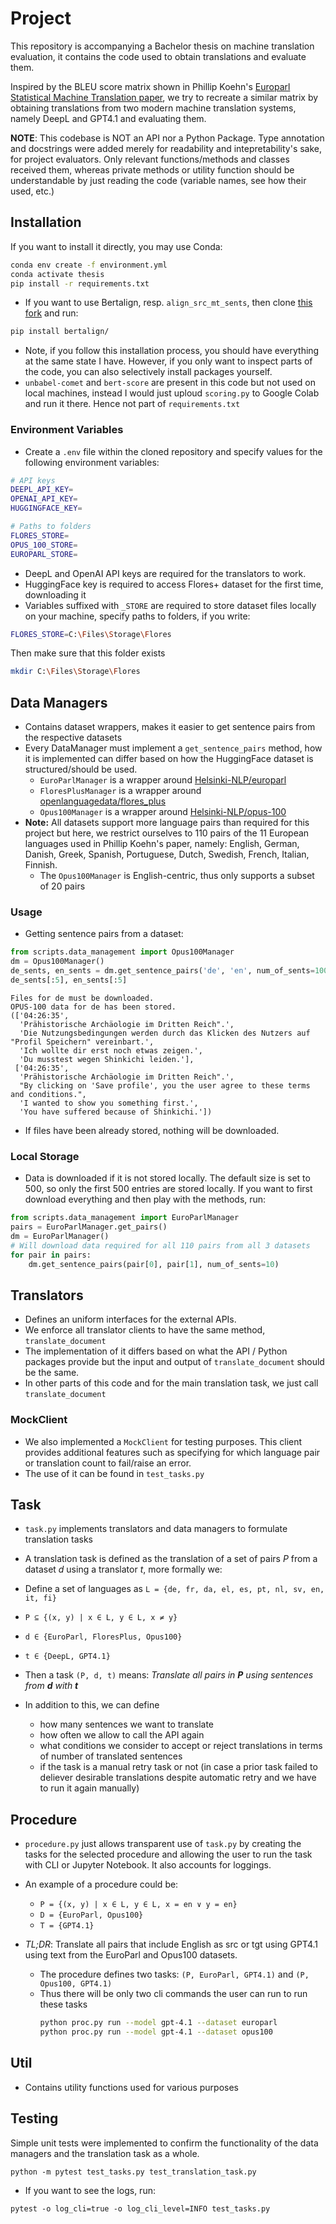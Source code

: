 # Project
This repository is accompanying a Bachelor thesis on machine translation evaluation, it contains the code used to obtain translations and evaluate them.

Inspired by the BLEU score matrix shown in Phillip Koehn's [Europarl Statistical Machine Translation paper](https://aclanthology.org/2005.mtsummit-papers.11/), we try to recreate a similar matrix by obtaining translations from two modern machine translation systems, namely DeepL and GPT4.1 and evaluating them. 

**NOTE**:
This codebase is NOT an API nor a Python Package. Type annotation and docstrings were added merely for readability and intepretability's sake, for project evaluators. Only relevant functions/methods and classes received them, whereas private methods or utility function should be understandable by just reading the code (variable names, see how their used, etc.)

## Installation
If you want to install it directly, you may use Conda:

```sh
conda env create -f environment.yml
conda activate thesis
pip install -r requirements.txt
```

* If you want to use Bertalign, resp. `align_src_mt_sents`, then clone [this fork](https://github.com/na50r/bertalign) and run:

```sh
pip install bertalign/
```

* Note, if you follow this installation process, you should have everything at the same state I have. However, if you only want to inspect parts of the code, you can also selectively install packages yourself. 
* `unbabel-comet` and `bert-score` are present in this code but not used on local machines, instead I would just uploud `scoring.py` to Google Colab and run it there. Hence not part of `requirements.txt`

### Environment Variables
* Create a `.env` file within the cloned repository and specify values for the following environment variables:

```sh
# API keys
DEEPL_API_KEY=
OPENAI_API_KEY=
HUGGINGFACE_KEY=

# Paths to folders
FLORES_STORE=
OPUS_100_STORE=
EUROPARL_STORE=
```
* DeepL and OpenAI API keys are required for the translators to work.
* HuggingFace key is required to access Flores+ dataset for the first time, downloading it
* Variables suffixed with `_STORE` are required to store dataset files locally on your machine, specify paths to folders, if you write:
```sh
FLORES_STORE=C:\Files\Storage\Flores
```
Then make sure that this folder exists
```sh
mkdir C:\Files\Storage\Flores
```

## Data Managers
* Contains dataset wrappers, makes it easier to get sentence pairs from the respective datasets
* Every DataManager must implement a `get_sentence_pairs` method, how it is implemented can differ based on how the HuggingFace dataset is structured/should be used.
    * `EuroParlManager` is a wrapper around [Helsinki-NLP/europarl](https://huggingface.co/datasets/Helsinki-NLP/europarl)
    * `FloresPlusManager` is a wrapper around [openlanguagedata/flores_plus](https://huggingface.co/datasets/openlanguagedata/flores_plus)
    * `Opus100Manager` is a wrapper around [Helsinki-NLP/opus-100](https://huggingface.co/datasets/Helsinki-NLP/opus-100)
* **Note:** All datasets support more language pairs than required for this project but here, we restrict ourselves to 110 pairs of the 11 European languages used in Phillip Koehn's paper, namely: English, German, Danish, Greek, Spanish, Portuguese, Dutch, Swedish, French, Italian, Finnish.
    * The `Opus100Manager` is English-centric, thus only supports a subset of 20 pairs

### Usage
* Getting sentence pairs from a dataset:

```py
from scripts.data_management import Opus100Manager
dm = Opus100Manager()
de_sents, en_sents = dm.get_sentence_pairs('de', 'en', num_of_sents=100)
de_sents[:5], en_sents[:5]
```

```
Files for de must be downloaded.
OPUS-100 data for de has been stored.
(['04:26:35',
  'Prähistorische Archäologie im Dritten Reich".',
  'Die Nutzungsbedingungen werden durch das Klicken des Nutzers auf "Profil Speichern" vereinbart.',
  'Ich wollte dir erst noch etwas zeigen.',
  'Du musstest wegen Shinkichi leiden.'],
 ['04:26:35',
  'Prähistorische Archäologie im Dritten Reich".',
  "By clicking on 'Save profile', you the user agree to these terms and conditions.",
  'I wanted to show you something first.',
  'You have suffered because of Shinkichi.'])
```

* If files have been already stored, nothing will be downloaded.

### Local Storage
* Data is downloaded if it is not stored locally. The default size is set to 500, so only the first 500 entries are stored locally. If you want to first download everything and then play with the methods, run:

```py
from scripts.data_management import EuroParlManager
pairs = EuroParlManager.get_pairs()
dm = EuroParlManager()
# Will download data required for all 110 pairs from all 3 datasets
for pair in pairs:
    dm.get_sentence_pairs(pair[0], pair[1], num_of_sents=10)
```

## Translators
* Defines an uniform interfaces for the external APIs. 
* We enforce all translator clients to have the same method, `translate_document`
* The implementation of it differs based on what the API / Python packages provide but the input and output of `translate_document` should be the same.
* In other parts of this code and for the main translation task, we just call `translate_document`

### MockClient
* We also implemented a `MockClient` for testing purposes. This client provides additional features such as specifying for which language pair or translation count to fail/raise an error.
* The use of it can be found in `test_tasks.py`

## Task
* `task.py` implements translators and data managers to formulate translation tasks
* A translation task is defined as the translation of a set of pairs $P$ from a dataset $d$ using a translator $t$, more formally we:

* Define a set of languages as `L = {de, fr, da, el, es, pt, nl, sv, en, it, fi}`
* `P ⊆ {(x, y) | x ∈ L, y ∈ L, x ≠ y}`
* `d ∈ {EuroParl, FloresPlus, Opus100}`
* `t ∈ {DeepL, GPT4.1}`
* Then a task `(P, d, t)` means: *Translate all pairs in **P** using sentences from **d** with **t***

* In addition to this, we can define 
    * how many sentences we want to translate
    * how often we allow to call the API again 
    * what conditions we consider to accept or reject translations in terms of number of translated sentences
    * if the task is a manual retry task or not (in case a prior task failed to deliever desirable translations despite automatic retry and we have to run it again manually)

## Procedure
* `procedure.py` just allows transparent use of `task.py` by creating the tasks for the selected procedure and allowing the user to run the task with CLI or Jupyter Notebook. It also accounts for loggings.
* An example of a procedure could be:
    * `P = {(x, y) | x ∈ L, y ∈ L, x = en ∨ y = en}`
    * `D = {EuroParl, Opus100}`
    * `T = {GPT4.1}`

* *TL;DR*: Translate all pairs that include English as src or tgt using GPT4.1 using text from the EuroParl and Opus100 datasets.
    * The procedure defines two tasks: `(P, EuroParl, GPT4.1)` and `(P, Opus100, GPT4.1)`   
    * Thus there will be only two cli commands the user can run to run these tasks
        ```sh
        python proc.py run --model gpt-4.1 --dataset europarl
        python proc.py run --model gpt-4.1 --dataset opus100
        ```	

## Util
* Contains utility functions used for various purposes

## Testing
Simple unit tests were implemented to confirm the functionality of the data managers and the translation task as a whole. 
```
python -m pytest test_tasks.py test_translation_task.py
```
* If you want to see the logs, run:
```
pytest -o log_cli=true -o log_cli_level=INFO test_tasks.py
```
